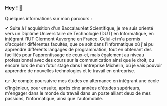 ### Hey ! 👋

Quelques informations sur mon parcours :

✔ Suite à l'acquisition d'un Baccalauréat Scientifique, je me suis orienté vers un Diplôme Universitaire de Technologie (DUT) en Informatique, en intégrant l'IUT Clermont Auvergne en France. Celui-ci m'a permis d'acquérir différentes facultés, que ce soit dans l'informatique où j'ai pu apprendre différents langages de programmation, tout en obtenant des facilités pour l'apprentissage de ceux-ci, mais également au niveau professionnel avec des cours sur la communication ainsi que le droit, ou encore lors de mon futur stage dans l'entreprise Michelin, où je vais pouvoir apprendre de nouvelles technologies et le travail en entreprise.

👉 Je compte poursuivre mes études en alternance en intégrant une école d'ingénieur, pour ensuite, après cinq années d'études supérieurs, m'engager dans le monde du travail dans un poste alliant deux de mes passions, l'informatique, ainsi que l'automobile. 

<!--
**EmrickPesce/EmrickPesce** is a ✨ _special_ ✨ repository because its `README.md` (this file) appears on your GitHub profile.

Here are some ideas to get you started:

- 🔭 I’m currently working on ...
- 🌱 I’m currently learning ...
- 👯 I’m looking to collaborate on ...
- 🤔 I’m looking for help with ...
- 💬 Ask me about ...
- 📫 How to reach me: ...
- 😄 Pronouns: ...
- ⚡ Fun fact: ...
-->
